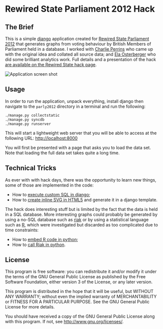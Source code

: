 Rewired State Parliament 2012 Hack
==================================

The Brief
---------

This is a simple [django](https://www.djangoproject.com/) application
created for [Rewired State Parliament 2012](http://rewiredstate.org/hacks/parliament-2012)
that generates graphs from voting behaviour by British Members of Parliament
held in a database. I worked with
[Charlie Perrins](http://twitter.com/charlieperrins) who came up with the
original idea and collated all source data; and
[Ela Osterberger](http://twitter.com/CuteNumbers) who did some brilliant
analytics work. Full details and a presentation of the hack
[are available on the Rewired State hack page](http://hacks.rewiredstate.org/events/parlyhack-2012/mps-legislative-rainy-day-fun-pack).

![Application screen shot](http://brunogirin.github.com/parly12/images/screenshot.png)

Usage
-----

In order to run the application, unpack everything, install django then
navigate to the `parly2012` directory in a terminal and run the following:

    ./manage.py collectstatic
    ./manage.py syncdb
    ./manage.py runserver

This will start a lightweight web server that you will be able to access at
the following URL: <http://localhost:8000>

You will first be presented with a page that asks you to load the data set.
Note that loading the full data set takes quite a long time.

Technical Tricks
----------------

As ever with with hack days, there was the opportunity to learn new things,
some of those are implemented in the code:
* How to [execute custom SQL in django](https://docs.djangoproject.com/en/dev/topics/db/sql/#executing-custom-sql-directly);
* How to [create inline SVG in HTML5](http://www.w3schools.com/html/html5_svg.asp)
and generate it in a django template.

The hack does interesting stuff but is limited by the fact that the data is
held in a SQL database. More interesting graphs could probably be generated by
using a no-SQL database such as [riak](http://wiki.basho.com/) or by using
a statistical language such as [R](http://www.r-project.org/), which were
investigated but discarded as too complicated due to time constraints:
* How to [embed R code in python](http://rpy.sourceforge.net/);
* How to [call Riak in python](https://github.com/basho/riak-python-client).

License
-------

This program is free software: you can redistribute it and/or modify
it under the terms of the GNU General Public License as published by
the Free Software Foundation, either version 3 of the License, or
any later version.

This program is distributed in the hope that it will be useful,
but WITHOUT ANY WARRANTY; without even the implied warranty of
MERCHANTABILITY or FITNESS FOR A PARTICULAR PURPOSE.  See the
GNU General Public License for more details.

You should have received a copy of the GNU General Public License
along with this program.  If not, see <http://www.gnu.org/licenses/>.

